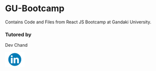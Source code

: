 # GU-Bootcamp

Contains Code and Files from React JS Bootcamp at Gandaki University.

### Tutored by

Dev Chand

<a href="https://www.linkedin.com/in/itsdevchand/"><img src="./workshop-js/img/linkedin.png" height=50></a>
